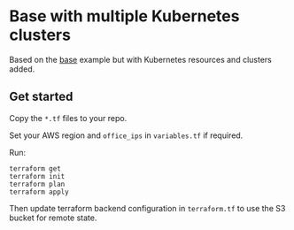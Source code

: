 # Base with multiple Kubernetes clusters

Based on the [base](terraform/aws/examples/base) example but with Kubernetes resources and clusters added.

## Get started

Copy the `*.tf` files to your repo.

Set your AWS region and `office_ips` in `variables.tf` if required.

Run:

```
terraform get
terraform init
terraform plan
terraform apply
```

Then update terraform backend configuration in `terraform.tf` to use the S3 bucket for remote state.
